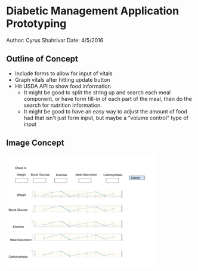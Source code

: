 # Diabetic Management Application Prototyping

Author: Cyrus Shahrivar
Date: 4/5/2016

## Outline of Concept
- Include forms to allow for input of vitals
- Graph vitals after hitting update button
- Hit USDA API to show food information
  - It might be good to split the string up and search each meal component, or have form fill-in of each part of the meal, then do the search for nutrition information.
  - It might be good to have an easy way to adjust the amount of food had that isn't just form input, but maybe a "volume control" type of input

## Image Concept
<img src="drawn_concept.png" width="400px">
